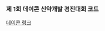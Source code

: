 ### 제 1회 데이콘 신약개발 경진대회 코드
[데이콘 링크](https://dacon.io/competitions/official/236127/overview/description)
